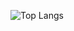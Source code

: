 ![Top Langs](https://github-readme-stats.vercel.app/api/top-langs/?username=mylifenp&layout=compact&hide_border=true)
